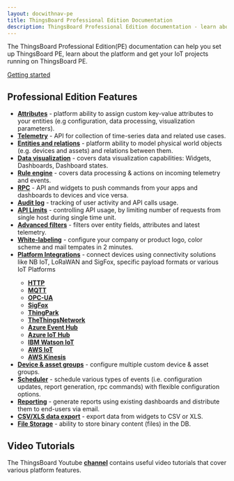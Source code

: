 ```yaml
---
layout: docwithnav-pe
title: ThingsBoard Professional Edition Documentation
description: ThingsBoard Professional Edition documentation - learn about the platform and get your IoT projects running on ThingsBoard
---
```


<p>The ThingsBoard Professional Edition(PE) documentation can help you set up ThingsBoard PE, learn about the platform and get your IoT projects running on ThingsBoard PE.</p>

<a style="margin: 10px 10px 10px 0;" href="/docs/getting-started-guides/helloworld-pe/" class="button">Getting started</a>

<h2 id="features">Professional Edition Features</h2>

<ul>
<li><b><a href="/docs/pe/user-guide/attributes/">Attributes</a></b> - platform ability to assign custom key-value attributes to your entities (e.g configuration, data processing, visualization parameters).</li>
<li><b><a href="/docs/pe/user-guide/telemetry/">Telemetry</a></b> - API for collection of time-series data and related use cases.</li>
<li><b><a href="/docs/pe/user-guide/rpc/">Entities and relations</a></b> - platform ability to model physical world objects (e.g. devices and assets) and relations between them.</li>
<li><b><a href="/docs/pe/guides#AnchorIDDataVisualization">Data visualization</a></b> - covers data visualization capabilities: Widgets, Dashboards, Dashboard states.</li>
<li><b><a href="/docs/pe/user-guide/rule-engine-2-0/re-getting-started/">Rule engine</a></b> - covers data processing & actions on incoming telemetry and events.</li>
<li><b><a href="/docs/pe/user-guide/rpc/">RPC</a></b> - API and widgets to push commands from your apps and dashboards to devices and vice versa.</li>
<li><b><a href="/docs/pe/user-guide/audit-log/">Audit log</a></b> - tracking of user activity and API calls usage.</li>
<li><b><a href="/docs/pe/user-guide/api-limits/">API Limits</a></b> - controlling API usage, by limiting number of requests from single host during single time unit.</li>
<li><b><a href="/docs/pe/user-guide/advanced-filters/">Advanced filters</a></b> - filters over entity fields, attributes and latest telemetry.</li>
<li><b><a href="/docs/user-guide/white-labeling/">White-labeling</a></b> - configure your company or product logo, color scheme and mail tempates in 2 minutes.</li>
<li><b><a href="/docs/user-guide/integrations/">Platform Integrations</a></b> - connect devices using connectivity solutions like NB IoT, LoRaWAN and SigFox, specific payload formats or various IoT Platforms</li>
    <ul>
        <li><b><a href="/docs/user-guide/integrations/http/">HTTP</a></b></li>
        <li><b><a href="/docs/user-guide/integrations/mqtt/">MQTT</a></b></li>
        <li><b><a href="/docs/user-guide/integrations/opc-ua/">OPC-UA</a></b></li>
        <li><b><a href="/docs/user-guide/integrations/sigfox/">SigFox</a></b></li>
        <li><b><a href="/docs/user-guide/integrations/thingpark/">ThingPark</a></b></li>
        <li><b><a href="/docs/user-guide/integrations/ttn/">TheThingsNetwork</a></b></li>
        <li><b><a href="/docs/user-guide/integrations/azure-event-hub/">Azure Event Hub</a></b></li>
        <li><b><a href="/docs/user-guide/integrations/azure-iot-hub/">Azure IoT Hub</a></b></li>
        <li><b><a href="/docs/user-guide/integrations/ibm-watson-iot/">IBM Watson IoT</a></b></li>
        <li><b><a href="/docs/user-guide/integrations/aws-iot/">AWS IoT</a></b></li>
        <li><b><a href="/docs/user-guide/integrations/aws-kinesis/">AWS Kinesis</a></b></li>
    </ul>
<li><b><a href="/docs/user-guide/groups/">Device & asset groups</a></b> - configure multiple custom device & asset groups.</li>
<li><b><a href="/docs/user-guide/scheduler/">Scheduler</a></b> - schedule various types of events (i.e. configuration updates, report generation, rpc commands) with flexible configuration options.</li>
<li><b><a href="/docs/user-guide/reporting/">Reporting</a></b> - generate reports using existing dashboards and distribute them to end-users via email.</li>
<li><b><a href="/docs/user-guide/csv-xls-data-export/">CSV/XLS data export</a></b> - export data from widgets to CSV or XLS.</li>
<li><b><a href="/docs/user-guide/file-storage/">File Storage</a></b> - ability to store binary content (files) in the DB.</li>
</ul>

<h2>Video Tutorials</h2>

<p>The ThingsBoard Youtube <b><a href="https://www.youtube.com/channel/UCDb9fsV-YR4JmnipAMGsVAQ/videos">channel</a></b> contains useful video tutorials that cover various platform features.</p>
